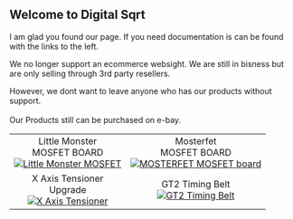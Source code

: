## Welcome to Digital Sqrt 
I am glad you found our page.   If you need documentation is can be found with the links to the left.

We no longer support an ecommerce websight. We are still in bisness but are only selling through 3rd party resellers.

However,  we dont want to leave anyone who has our products without support.<br>
<br>
Our Products still can be purchased on e-bay.<br>



<table>
<tbody>
  <tr>
    <td style="text-align:center">Little Monster<br>MOSFET BOARD<br><a href="https://www.ebay.com/itm/253867492055">
                                                                    <img src="/Digital-Sqrt/Images/ICONS/LittleMonster.png" 
                                                                         alt="Little Monster MOSFET">
                                                                    </a>
    </td>
    <td style="text-align:center">Mosterfet<br>MOSFET BOARD<br><a href="https://www.ebay.com/itm/254727143701">
                                                              <img src="/Digital-Sqrt/Images/ICONS/Mosterfet.png" 
                                                                   alt="MOSTERFET MOSFET board">
                                                              </a>
    </td>
  </tr>
  <tr>
    <td style="text-align:center">X Axis Tensioner<br>Upgrade<br><a href="https://www.ebay.com/itm/254151055965">
                                                          <img src="/Digital-Sqrt/Images/ICONS/tension.jpg" 
                                                               alt="X Axis Tensioner">
                                                          </a>
    </td>
    <td style="text-align:center">GT2 Timing Belt<br><a href="https://www.ebay.com/itm/253534548764">
                                                          <img src="/Digital-Sqrt/Images/ICONS/Belt.png" 
                                                               alt="GT2 Timing Belt">
                                                          </a>
    </td>
  </tr>
</tbody>
</table>
</p>
